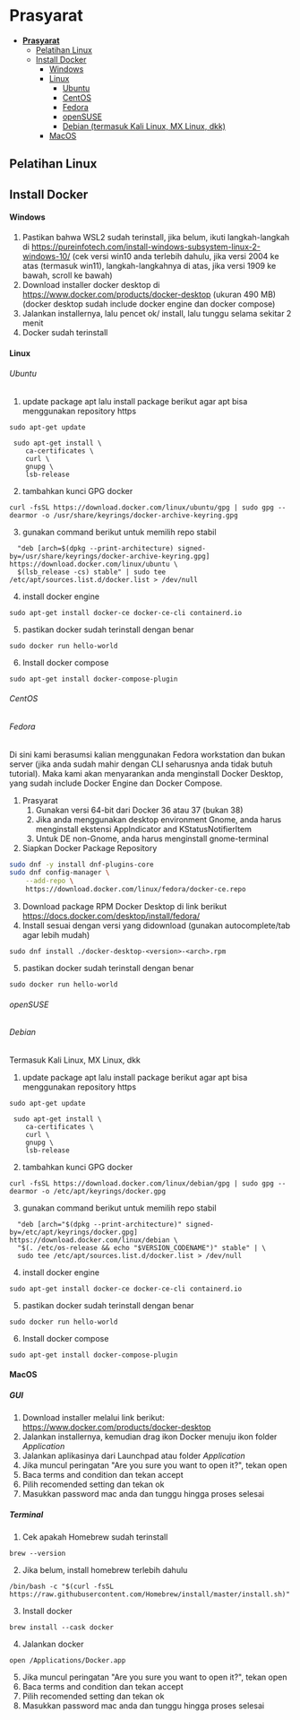 # **Prasyarat**
- [**Prasyarat**](#prasyarat)
  - [Pelatihan Linux](#pelatihan-linux)
  - [Install Docker](#install-docker)
    - [Windows](#Windows)
    - [Linux](#linux)
      - [Ubuntu](#ubuntu)
      - [CentOS](#centos)
      - [Fedora](#fedora)
      - [openSUSE](#opensuse)
      - [Debian (termasuk Kali Linux, MX Linux, dkk)](#debian)
    - [MacOS](#macos)

## Pelatihan Linux

## Install Docker
#### Windows
1. Pastikan bahwa WSL2 sudah terinstall, jika belum, ikuti langkah-langkah di https://pureinfotech.com/install-windows-subsystem-linux-2-windows-10/ (cek versi win10 anda terlebih dahulu, jika versi 2004 ke atas (termasuk win11), langkah-langkahnya di atas, jika versi 1909 ke bawah, scroll ke bawah)
2. Download installer docker desktop di https://www.docker.com/products/docker-desktop (ukuran 490 MB) (docker desktop sudah include docker engine dan docker compose)
3. Jalankan installernya, lalu pencet  ok/ install, lalu tunggu selama sekitar 2 menit
4. Docker sudah terinstall


#### Linux
###### Ubuntu
1. update package apt lalu install package berikut agar apt bisa menggunakan repository https
```
sudo apt-get update

 sudo apt-get install \
    ca-certificates \
    curl \
    gnupg \
    lsb-release
```
2. tambahkan kunci GPG docker
``` 
curl -fsSL https://download.docker.com/linux/ubuntu/gpg | sudo gpg --dearmor -o /usr/share/keyrings/docker-archive-keyring.gpg
```
3. gunakan command berikut untuk memilih repo stabil
``` echo \
  "deb [arch=$(dpkg --print-architecture) signed-by=/usr/share/keyrings/docker-archive-keyring.gpg] https://download.docker.com/linux/ubuntu \
  $(lsb_release -cs) stable" | sudo tee /etc/apt/sources.list.d/docker.list > /dev/null
 ```
4. install docker engine
``` sudo apt-get update
sudo apt-get install docker-ce docker-ce-cli containerd.io 
```
5. pastikan docker sudah terinstall dengan benar
```
sudo docker run hello-world
```
6. Install docker compose
```
sudo apt-get install docker-compose-plugin
```


###### CentOS

###### Fedora
Di sini kami berasumsi kalian menggunakan Fedora workstation dan bukan server (jika anda sudah mahir dengan CLI seharusnya anda tidak butuh tutorial). Maka kami akan menyarankan anda menginstall Docker Desktop, yang sudah include Docker Engine dan Docker Compose.

1. Prasyarat
   1. Gunakan versi 64-bit dari Docker 36 atau 37 (bukan 38)
   2. Jika anda menggunakan desktop environment Gnome, anda harus menginstall ekstensi AppIndicator and KStatusNotifierItem
   3. Untuk DE non-Gnome, anda harus menginstall gnome-terminal
2. Siapkan Docker Package Repository
```bash
sudo dnf -y install dnf-plugins-core
sudo dnf config-manager \
    --add-repo \
    https://download.docker.com/linux/fedora/docker-ce.repo
```
3. Download package RPM Docker Desktop di link berikut https://docs.docker.com/desktop/install/fedora/
4. Install sesuai dengan versi yang didownload (gunakan autocomplete/tab agar lebih mudah)
```
sudo dnf install ./docker-desktop-<version>-<arch>.rpm
```
5. pastikan docker sudah terinstall dengan benar
```
sudo docker run hello-world
```

###### openSUSE

###### Debian
Termasuk Kali Linux, MX Linux, dkk
1. update package apt lalu install package berikut agar apt bisa menggunakan repository https
```
sudo apt-get update

 sudo apt-get install \
    ca-certificates \
    curl \
    gnupg \
    lsb-release
```
2. tambahkan kunci GPG docker
``` 
curl -fsSL https://download.docker.com/linux/debian/gpg | sudo gpg --dearmor -o /etc/apt/keyrings/docker.gpg
```
3. gunakan command berikut untuk memilih repo stabil
``` echo \
  "deb [arch="$(dpkg --print-architecture)" signed-by=/etc/apt/keyrings/docker.gpg] https://download.docker.com/linux/debian \
  "$(. /etc/os-release && echo "$VERSION_CODENAME")" stable" | \
  sudo tee /etc/apt/sources.list.d/docker.list > /dev/null
 ```
4. install docker engine
``` sudo apt-get update
sudo apt-get install docker-ce docker-ce-cli containerd.io 
```
5. pastikan docker sudah terinstall dengan benar
```
sudo docker run hello-world
```
6. Install docker compose
```
sudo apt-get install docker-compose-plugin
```


#### MacOS
##### GUI
1. Download installer melalui link berikut:
https://www.docker.com/products/docker-desktop
2. Jalankan installernya, kemudian drag ikon Docker menuju ikon folder _Application_ 
3. Jalankan aplikasinya dari Launchpad atau folder _Application_
4. Jika muncul peringatan "Are you sure you want to open it?", tekan open
5. Baca terms and condition dan tekan accept
6. Pilih recomended setting dan tekan ok
7. Masukkan password mac anda dan tunggu hingga proses selesai

##### Terminal
1. Cek apakah Homebrew sudah terinstall
```
brew --version
```
2. Jika belum, install homebrew terlebih dahulu
```
/bin/bash -c "$(curl -fsSL https://raw.githubusercontent.com/Homebrew/install/master/install.sh)"
```
3. Install docker
```
brew install --cask docker
```
4. Jalankan docker
```
open /Applications/Docker.app
```
5. Jika muncul peringatan "Are you sure you want to open it?", tekan open
6. Baca terms and condition dan tekan accept
7. Pilih recomended setting dan tekan ok
8. Masukkan password mac anda dan tunggu hingga proses selesai
